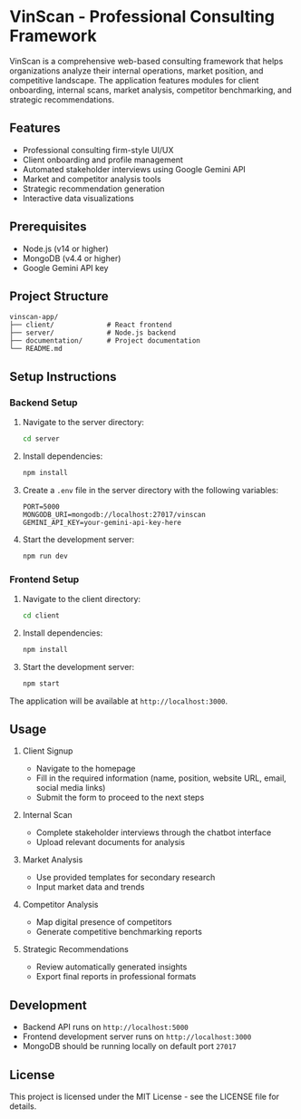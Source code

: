 # VinScan - Professional Consulting Framework

VinScan is a comprehensive web-based consulting framework that helps organizations analyze their internal operations, market position, and competitive landscape. The application features modules for client onboarding, internal scans, market analysis, competitor benchmarking, and strategic recommendations.

## Features

- Professional consulting firm-style UI/UX
- Client onboarding and profile management
- Automated stakeholder interviews using Google Gemini API
- Market and competitor analysis tools
- Strategic recommendation generation
- Interactive data visualizations

## Prerequisites

- Node.js (v14 or higher)
- MongoDB (v4.4 or higher)
- Google Gemini API key

## Project Structure

```
vinscan-app/
├── client/             # React frontend
├── server/             # Node.js backend
├── documentation/      # Project documentation
└── README.md
```

## Setup Instructions

### Backend Setup

1. Navigate to the server directory:
   ```bash
   cd server
   ```

2. Install dependencies:
   ```bash
   npm install
   ```

3. Create a `.env` file in the server directory with the following variables:
   ```
   PORT=5000
   MONGODB_URI=mongodb://localhost:27017/vinscan
   GEMINI_API_KEY=your-gemini-api-key-here
   ```

4. Start the development server:
   ```bash
   npm run dev
   ```

### Frontend Setup

1. Navigate to the client directory:
   ```bash
   cd client
   ```

2. Install dependencies:
   ```bash
   npm install
   ```

3. Start the development server:
   ```bash
   npm start
   ```

The application will be available at `http://localhost:3000`.

## Usage

1. Client Signup
   - Navigate to the homepage
   - Fill in the required information (name, position, website URL, email, social media links)
   - Submit the form to proceed to the next steps

2. Internal Scan
   - Complete stakeholder interviews through the chatbot interface
   - Upload relevant documents for analysis

3. Market Analysis
   - Use provided templates for secondary research
   - Input market data and trends

4. Competitor Analysis
   - Map digital presence of competitors
   - Generate competitive benchmarking reports

5. Strategic Recommendations
   - Review automatically generated insights
   - Export final reports in professional formats

## Development

- Backend API runs on `http://localhost:5000`
- Frontend development server runs on `http://localhost:3000`
- MongoDB should be running locally on default port `27017`

## License

This project is licensed under the MIT License - see the LICENSE file for details. 
